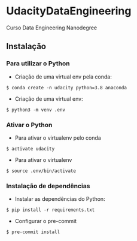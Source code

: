 # UdacityDataEngineering
Curso Data Engineering Nanodegree

## Instalação

### Para utilizar o Python

 - Criação de uma virtual env pela conda:
```shell
$ conda create -n udacity python=3.8 anaconda
```

 - Criação de uma virtual env:
```shell
$ python3 -m venv .env
```
### Ativar o Python

 - Para ativar o virtualenv pelo conda
```shell
$ activate udacity
```

 - Para ativar o virtualenv
```shell
$ source .env/bin/activate
```

### Instalação de dependências

 - Instalar as dependências do Python:
```shell
$ pip install -r requirements.txt
```

 - Configurar o pre-commit
```shell
$ pre-commit install
```